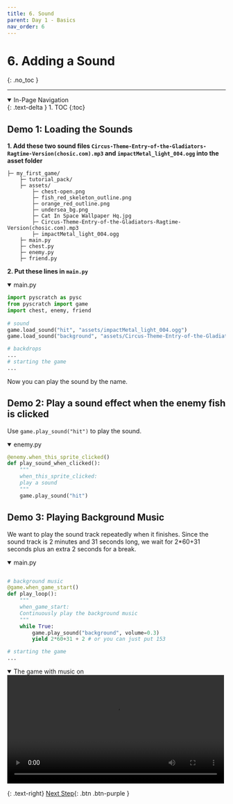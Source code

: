 ```yaml
---
title: 6. Sound
parent: Day 1 - Basics
nav_order: 6
---
```


# 6. Adding a Sound
{: .no_toc }

---
<details open markdown="block">
  <summary>
    In-Page Navigation
  </summary>
  {: .text-delta }
1. TOC
{:toc}
</details>


## Demo 1: Loading the Sounds
**1. Add these two sound files `Circus-Theme-Entry-of-the-Gladiators-Ragtime-Version(chosic.com).mp3` and `impactMetal_light_004.ogg` into the asset folder**
```
├─ my_first_game/
    ├─ tutorial_pack/
    ├─ assets/
        ├─ chest-open.png
        ├─ fish_red_skeleton_outline.png 
        ├─ orange_red_outline.png
        ├─ undersea_bg.png
        ├─ Cat In Space Wallpaper Hq.jpg
        ├─ Circus-Theme-Entry-of-the-Gladiators-Ragtime-Version(chosic.com).mp3
        ├─ impactMetal_light_004.ogg
    ├─ main.py
    ├─ chest.py
    ├─ enemy.py
    ├─ friend.py
```


**2. Put these lines in `main.py`**
<details open markdown="block">
  <summary>
    main.py
  </summary>

```python
import pyscratch as pysc
from pyscratch import game
import chest, enemy, friend
       
# sound
game.load_sound("hit", "assets/impactMetal_light_004.ogg")
game.load_sound("background", "assets/Circus-Theme-Entry-of-the-Gladiators-Ragtime-Version(chosic.com).mp3")

# backdrops
... 
# starting the game
...
```
</details>


Now you can play the sound by the name. 

## Demo 2: Play a sound effect when the enemy fish is clicked

Use `game.play_sound("hit")` to play the sound. 

<details open markdown="block">
  <summary>
    enemy.py
  </summary>

```python
@enemy.when_this_sprite_clicked()
def play_sound_when_clicked():
    """
    when_this_sprite_clicked:
    play a sound
    """
    game.play_sound("hit")
```
</details>



## Demo 3: Playing Background Music 
We want to play the sound track repeatedly when it finishes. 
Since the sound track is 2 minutes and 31 seconds long, we wait for 2*60+31 seconds plus an extra 2 seconds for a break.  

<details open markdown="block">
  <summary>
    main.py
  </summary>

```python

# background music
@game.when_game_start()
def play_loop():
    """
    when_game_start:
    Continuously play the background music 
    """
    while True:
        game.play_sound("background", volume=0.3)
        yield 2*60+31 + 2 # or you can just put 153 

# starting the game
...
```
</details>



<details open markdown="block">
  <summary>
    The game with music on
  </summary>
  <video controls loop playsinline style="max-width: 100%"  width="500">
    <source src="{{ site.cdn_url }}tut-day1/6-1.mp4" type="video/mp4">
    Your browser does not support the video tag.
    </video>    

</details>

{: .text-right}
[Next Step](./7-summary){: .btn .btn-purple }

